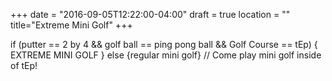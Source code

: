 +++
date = "2016-09-05T12:22:00-04:00"
draft = true
location = ""
title="Extreme Mini Golf"
+++

if (putter  ==  2 by 4 && golf ball == ping pong ball && Golf Course == tEp) { EXTREME MINI GOLF } else {regular mini golf} // Come play mini golf inside of tEp!
